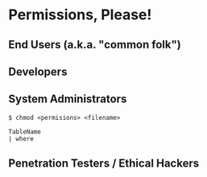 # Permissions, Please!


## End Users (a.k.a. "common folk")

## Developers

## System Administrators

```
$ chmod <permisions> <filename>
```

```
TableName
| where 
```


## Penetration Testers / Ethical Hackers




